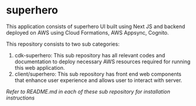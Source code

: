 # superhero
This application consists of superhero UI built using Next JS and backend deployed on AWS using Cloud Formations, AWS Appsync, Cognito.

This repository consists to two sub categories:
1. cdk-superhero: This sub repository has all relevant codes and documentation to deploy necessary AWS resources required for running this web application.
2. client/superhero: This sub repository has front end web components that enhance user experience and allows user to interact with server.

_Refer to README.md in each of these sub repository for installation instructions_


